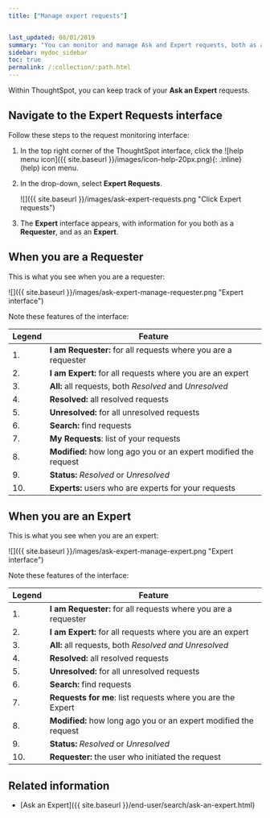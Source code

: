 ```yaml
---
title: ["Manage expert requests"]


last_updated: 08/01/2019
summary: "You can monitor and manage Ask and Expert requests, both as a requester and as an expert."
sidebar: mydoc_sidebar
toc: true
permalink: /:collection/:path.html
---
```


Within ThoughtSpot, you can keep track of your **Ask an Expert** requests.

## Navigate to the Expert Requests interface ##

Follow these steps to the request monitoring interface:

1. In the top right corner of the ThoughtSpot interface, click the ![help menu icon]({{ site.baseurl }}/images/icon-help-20px.png){: .inline} (help) icon menu.
2. In the drop-down, select **Expert Requests**.

   ![]({{ site.baseurl }}/images/ask-expert-requests.png "Click Expert requests")

3. The **Expert** interface appears, with information for you both as a **Requester**, and as an **Expert**.  

## When you are a Requester ##

This is what you see when you are a requester:

![]({{ site.baseurl }}/images/ask-expert-manage-requester.png "Expert interface")

Note these features of the interface:

| Legend | Feature |
| --- | --- |
|1. | <strong>I am Requester:</strong> for all requests where you are a requester |
| 2. | <strong>I am Expert:</strong> for all requests where you are an expert |
| 3. | <strong>All:</strong> all requests, both <em>Resolved</em> and <em>Unresolved</em>|
| 4. | <strong>Resolved:</strong> all resolved requests |
| 5. | <strong>Unresolved:</strong> for all unresolved requests |
| 6. | <strong>Search:</strong> find requests |
| 7. | <strong>My Requests</strong>: list of your requests |
| 8. | <strong>Modified:</strong> how long ago you or an expert modified the request |
| 9. | <strong>Status:</strong> <em>Resolved</em> or <em>Unresolved</em> |
| 10. | <strong>Experts:</strong> users who are experts for your requests |

## When you are an Expert

This is what you see when you are an expert:

![]({{ site.baseurl }}/images/ask-expert-manage-expert.png "Expert interface")

Note these features of the interface:

| Legend | Feature |
| --- | --- |
|1. | <strong>I am Requester:</strong> for all requests where you are a requester |
| 2. | <strong>I am Expert:</strong> for all requests where you are an expert |
| 3. | <strong>All:</strong> all requests, both <em>Resolved</span> and <em>Unresolved</em> |
| 4. | <strong>Resolved:</strong> all resolved requests |
| 5. | <strong>Unresolved:</strong> for all unresolved requests |
| 6. | <strong>Search:</strong> find requests |
| 7. | <strong>Requests for me</strong>: list requests where you are the Expert |
| 8. | <strong>Modified:</strong> how long ago you or an expert modified the request |
| 9. | <strong>Status:</strong> <em>Resolved</em> or <em>Unresolved</em> |
| 10. | <strong>Requester:</strong> the user who initiated the request |

## Related information  

- [Ask an Expert]({{ site.baseurl }}/end-user/search/ask-an-expert.html)
